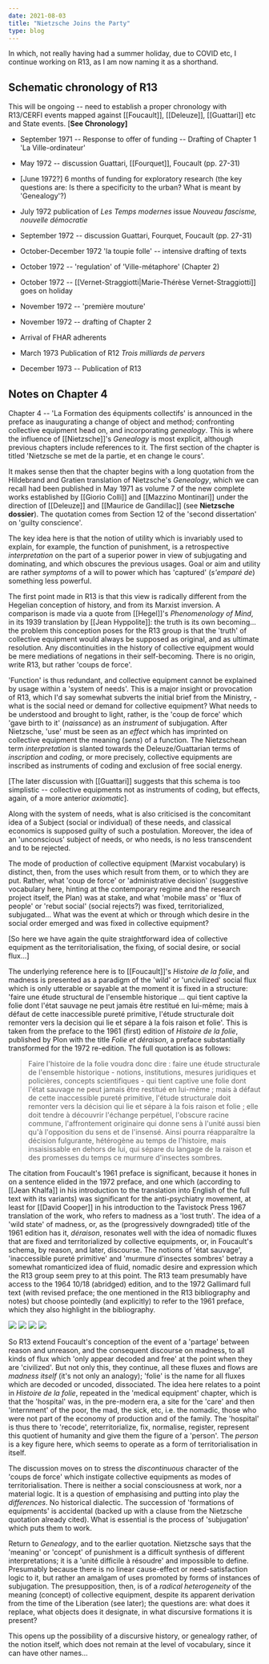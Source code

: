 ```yaml
---
date: 2021-08-03
title: "Nietzsche Joins the Party"
type: blog
---
```


<!--**Tuesday 3^rd^ -Wednesday 4^th^ August**-->

In which, not really having had a summer holiday, due to COVID etc, I
continue working on R13, as I am now naming it as a shorthand.

## Schematic chronology of R13 

This will be ongoing -- need to establish a proper chronology with
R13/CERFI events mapped against [[Foucault]], [[Deleuze]],
[[Guattari]] etc and State events. \[**See Chronology\]**

- September 1971 -- Response to offer of funding -- Drafting of Chapter 1
'La Ville-ordinateur'

- May 1972 -- discussion Guattari, [[Fourquet]], Foucault (pp. 27-31)

- \[June 1972?\] 6 months of funding for exploratory research (the key
questions are: Is there a specificity to the urban? What is meant by
'Genealogy'?)

- July 1972 publication of *Les Temps modernes* issue *Nouveau fascisme,
nouvelle démocratie*

- September 1972 -- discussion Guattari, Fourquet, Foucault (pp. 27-31)

- October-December 1972 'la toupie folle' -- intensive drafting of texts

- October 1972 -- 'regulation' of 'Ville-métaphore' (Chapter 2)

- October 1972 -- [[Vernet-Straggiotti|Marie-Thérèse Vernet-Straggiotti]] goes on holiday

- November 1972 -- 'première mouture'

- November 1972 -- drafting of Chapter 2

- Arrival of FHAR adherents

- March 1973 Publication of R12 *Trois milliards de pervers*

- December 1973 -- Publication of R13

## Notes on Chapter 4

Chapter 4 -- 'La Formation des équipments collectifs' is announced in
the preface as inaugurating a change of object and method; confronting
collective equipment head on, and incorporating *genealogy*. This is
where the influence of [[Nietzsche]]'s *Genealogy* is most explicit,
although previous chapters include references to it. The first section
of the chapter is titled 'Nietzsche se met de la partie, et en change le
cours'.

It makes sense then that the chapter begins with a long quotation from
the Hildebrand and Gratien translation of Nietzsche's *Genealogy*, which
we can recall had been published in May 1971 as volume 7 of the new
complete works established by [[Giorio Colli]] and [[Mazzino Montinari]] under
the direction of [[Deleuze]] and [[Maurice de Gandillac]] (see **Nietzsche
dossier**). The quotation comes from Section 12 of the 'second
dissertation' on 'guilty conscience'.

The key idea here is that the notion of utility which is invariably used
to explain, for example, the function of punishment, is a retrospective
*interpretation* on the part of a superior power in view of subjugating
and dominating, and which obscures the previous usages. Goal or aim and
utility are rather *symptoms* of a will to power which has 'captured'
(*s'emparé de*) something less powerful.

The first point made in R13 is that this view is radically different
from the Hegelian conception of history, and from its Marxist inversion.
A comparison is made via a quote from [[Hegel]]'s *Phenomenology of Mind*,
in its 1939 translation by [[Jean Hyppolite]]: the truth is its own
becoming... the problem this conception poses for the R13 group is that
the 'truth' of collective equipment would always be supposed as
original, and as ultimate resolution. Any discontinuities in the history
of collective equipment would be mere mediations of negations in their
self-becoming. There is no origin, write R13, but rather 'coups de
force'.

'Function' is thus redundant, and collective equipment cannot be
explained by usage within a 'system of needs'. This is a major insight
or provocation of R13, which I'd say somewhat subverts the initial brief
from the Ministry, - what is the social need or demand for collective
equipment? What needs to be understood and brought to light, rather, is
the 'coup de force' which 'gave birth to it' (*naissance*) as an
*instrument* of subjugation. After Nietzsche, 'use' must be seen as an
*effect* which has imprinted on collective equipment the meaning
(*sens*) of a function. The Nietzschean term *interpretation* is slanted
towards the Deleuze/Guattarian terms of *inscription* and *coding*, or
more precisely, collective equipments are inscribed as instruments of
coding and exclusion of free social energy.

\[The later discussion with [[Guattari]] suggests that this schema is too
simplistic -- collective equipments not as instruments of coding, but
effects, again, of a more anterior *axiomatic*\].

Along with the system of needs, what is also criticised is the
concomitant idea of a Subject (social or individual) of these needs, and
classical economics is supposed guilty of such a postulation. Moreover,
the idea of an 'unconscious' subject of needs, or who needs, is no less
transcendent and to be rejected.

The mode of production of collective equipment (Marxist vocabulary) is
distinct, then, from the uses which result from them, or to which they
are put. Rather, what 'coup de force' or 'administrative decision'
(suggestive vocabulary here, hinting at the contemporary regime and the
research project itself, the Plan) was at stake, and what 'mobile mass'
or 'flux of people' or 'rebut social' (social rejects?) was fixed,
territorialized, subjugated... What was the event at which or through
which desire in the social order emerged and was fixed in collective
equipment?

\[So here we have again the quite straightforward idea of collective
equipment as the territorialisation, the fixing, of social desire, or
social flux...\]

The underlying reference here is to [[Foucault]]'s *Histoire de la folie*,
and madness is presented as a paradigm of the 'wild' or 'uncivilized'
social flux which is only utterable or sayable at the moment it is fixed
in a structure: 'faire une étude structural de l'ensemble historique ...
qui tient captive la folie dont l'état sauvage ne peut jamais être
restitué en lui-même; mais à défaut de cette inaccessible pureté
primitive, l'étude structurale doit remonter vers la decision qui lie et
sépare à la fois raison et folie'. This is taken from the preface to the
1961 (first) edition of *Histoire de la folie*, published by Plon with
the title *Folie et déraison*, a preface substantially transformed for
the 1972 re-edition. The full quotation is as follows:

> Faire l\'histoire de la folie voudra donc dire : faire une étude
> structurale de l\'ensemble historique - notions, institutions, mesures
> juridiques et policières, concepts scientifiques - qui tient captive
> une folie dont l\'état sauvage ne peut jamais être restitué en
> lui-même ; mais à défaut de cette inaccessible pureté primitive,
> l\'étude structurale doit remonter vers la décision qui lie et sépare
> à la fois raison et folie ; elle doit tendre à découvrir l\'échange
> perpétuel, l\'obscure racine commune, l\'affrontement originaire qui
> donne sens à l\'unité aussi bien qu\'à l\'opposition du sens et de
> l\'insensé. Ainsi pourra réapparaître la décision fulgurante,
> hétérogène au temps de l\'histoire, mais insaisissable en dehors de
> lui, qui sépare du langage de la raison et des promesses du temps ce
> murmure d\'insectes sombres.

The citation from Foucault's 1961 preface is significant, because it
hones in on a sentence elided in the 1972 preface, and one which
(according to [[Jean Khalfa]] in his introduction to the translation
into English of the full text with its variants) was significant for
the anti-psychiatry movement, at least for [[David Cooper]] in his
introduction to the Tavistock Press 1967 translation of the work, who
refers to madness as a 'lost truth'. The idea of a 'wild state' of
madness, or, as the (progressively downgraded) title of the 1961
edition has it, *déraison*, resonates well with the idea of nomadic
fluxes that are fixed and territorialized by collective equipments,
or, in Foucault's schema, by reason, and later, discourse. The notions
of 'état sauvage', 'inaccessible pureté primitive' and 'murmure
d'insectes sombres' betray a somewhat romanticized idea of fluid,
nomadic desire and expression which the R13 group seem prey to at this
point. The R13 team presumably have access to the 1964 10/18
(abridged) edition, and to the 1972 Gallimard full text (with revised
preface; the one mentioned in the R13 bibliography and notes) but
choose pointedly (and explicitly) to refer to the 1961 preface, which
they also highlight in the bibliography.

<div class="gallery">
<img src="../assets/img/2021-08-03/media/image1.jpeg">
<img src="../assets/img/2021-08-03/media/image2.jpeg">
<img src="../assets/img/2021-08-03/media/image3.jpeg">
<img src="../assets/img/2021-08-03/media/image4.jpeg">
</div>

So R13 extend Foucault's conception of the event of a 'partage' between
reason and unreason, and the consequent discourse on madness, to all
kinds of flux which 'only appear decoded and free' at the point when
they are 'civilized'. But not only this, they continue, all these fluxes
and flows are *madness itself* (it's not only an analogy); 'folie' is
the name for all fluxes which are decoded or uncoded, dissociated. The
idea here relates to a point in *Histoire de la folie*, repeated in the
'medical equipment' chapter, which is that the 'hospital' was, in the
pre-modern era, a site for the 'care' and then 'internment' of the poor,
the mad, the sick, etc, i.e. the nomadic, those who were not part of the
economy of production and of the family. The 'hospital' is thus there to
'recode', reterritorialize, fix, normalise, register, represent this
quotient of humanity and give them the figure of a 'person'. The
*person* is a key figure here, which seems to operate as a form of
territorialisation in itself.

The discussion moves on to stress the *discontinuous* character of the
'coups de force' which instigate collective equipments as modes of
territorialisation. There is neither a social consciousness at work, nor
a material logic. It is a question of emphasising and putting into play
the *differences*. No historical dialectic. The succession of
'formations of equipments' is accidental (backed up with a clause from
the Nietzsche quotation already cited). What is essential is the process
of 'subjugation' which puts them to work.

Return to *Genealogy*, and to the earlier quotation. Nietzsche says that
the 'meaning' or 'concept' of punishment is a difficult synthesis of
different interpretations; it is a 'unité difficile à résoudre' and
impossible to define. Presumably because there is no linear cause-effect
or need-satisfaction logic to it, but rather an amalgam of uses promoted
by forms of instances of subjugation. The presupposition, then, is of a
*radical heterogeneity* of the meaning (concept) of collective
equipment, despite its apparent derivation from the time of the
Liberation (see later); the questions are: what does it replace, what
objects does it designate, in what discursive formations it is present?

This opens up the possibility of a discursive history, or genealogy
rather, of the notion itself, which does not remain at the level of
vocabulary, since it can have other names...

